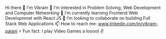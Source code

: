 Hi there 👋 I'm Vikram 
👀 I’m interested in Problem Solving, Web Development and Computer Networking
🌱 I’m currently learning Frontend Web Developmnet with React JS
💞️ I’m looking to collaborate on building Full Stack Web Applications
📫 How to reach me: www.linkedin.com/in/vikram-palani
⚡ Fun fact: I play Video Games a loooot ✌️

<!--
**Vikram0118/Vikram0118** is a ✨ _special_ ✨ repository because its `README.md` (this file) appears on your GitHub profile.

Here are some ideas to get you started:

- 🔭 I’m currently working on Frontend Technologies
- 🌱 I’m currently learning React.js and Computer Networking
- 👯 I’m looking to collaborate on Full Stack Developmnet 
- 🤔 I’m looking for help with ...
- 📫 How to reach me: www.linkedin.com/in/vikram-palani
- 😄 Pronouns: ...
- ⚡ Fun fact: ...
-->
